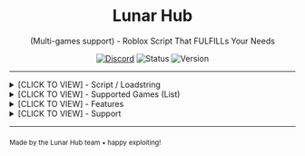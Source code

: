 <div align="center">
  <h1>Lunar Hub</h1>
  <p>(Multi-games support) - Roblox Script That FULFILLs Your Needs</p>

[![Discord](https://img.shields.io/badge/Discord-Join%20Server-5865f2?style=flat&logo=discord)](https://discord.gg/4vB8hKWvGd)
![Status](https://img.shields.io/badge/Status-Online-00d26a?style=flat)
![Version](https://img.shields.io/badge/Version-1.0.0-blue?style=flat)
</div>

---

<details>
  <summary>[CLICK TO VIEW] - Script / Loadstring</summary>

  ```lua
loadstring(game:HttpGet("https://raw.githubusercontent.com/Pxrson/Lunar-Hub/refs/heads/main/Main/Loader.luau",true))()
  ```

</details>

<details>
  <summary>[CLICK TO VIEW] - Supported Games (List)</summary>

  Currently supporting **7+ games** with more being added regularly:

  - **Blox Fruits** - idk but really good / worth it
  - **Muscle Legends** - idk but really good / worth it
  - **Grow A Garden** - not the best / needs fixing
  - **Murder Mystery 2** - coming soon
  - **Ninja Legends** - coming soon
  - **Legends of Speed** - coming soon
  - **Build a Boat** - coming soon

  <div align="center">
    <img src="https://raw.githubusercontent.com/Pxrson/Lunar-Hub/refs/heads/main/Images/noFilter%20(2).webp" width="100" alt="Blox Fruits"/>
    <img src="https://raw.githubusercontent.com/Pxrson/Lunar-Hub/refs/heads/main/Images/noFilter.webp" width="100" alt="Muscle Legends"/>
    <img src="https://raw.githubusercontent.com/Pxrson/Lunar-Hub/refs/heads/main/Images/noFilter%20(3).webp" width="100" alt="Murder Mystery 2"/>
    <img src="https://raw.githubusercontent.com/Pxrson/Lunar-Hub/refs/heads/main/Images/noFilter%20(4).webp" width="100" alt="Ninja Legends"/>
    <img src="https://raw.githubusercontent.com/Pxrson/Lunar-Hub/refs/heads/main/Images/noFilter%20(5).webp" width="100" alt="Legends of Speed"/>
    <img src="https://raw.githubusercontent.com/Pxrson/Lunar-Hub/refs/heads/main/Images/noFilter%20(6).webp" width="100" alt="Build a Boat"/>
    <img src="https://raw.githubusercontent.com/Pxrson/Lunar-Hub/refs/heads/main/Images/noFilter%20(1).webp" width="100" alt="Grow A Garden"/>
  </div>

</details>

<details>
   <summary>[CLICK TO VIEW] - Features</summary>

   **Performance**

   - loads instantly on most executors
   - works on mobile and PC
   - minimal memory usage
   - auto-updates when you rejoin

   **Safety**

   - no keyloggers or malicious code
   - community tested scripts
   - regular security audits
   - safe execution methods

   **Accessibility**

   - 20+ language translations
   - simple, clean UI
   - beginner-friendly
   - active community support 

</details>

<details>
  <summary>[CLICK TO VIEW] - Support</summary>

  something broken? found a bug?
  [join our discord](https://discord.gg/4vB8hKWvGd) - we actually respond there.

  Our Team:
  **Havoc** - Owner & Main Developer  
  **Pxrson** - Co-Owner & 2nd Developer

</details>

---

<sub>Made by the Lunar Hub team • happy exploiting!</sub>
